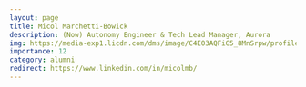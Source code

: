 ```yaml
---
layout: page
title: Micol Marchetti-Bowick
description: (Now) Autonomy Engineer & Tech Lead Manager, Aurora
img: https://media-exp1.licdn.com/dms/image/C4E03AQFiG5_8MnSrpw/profile-displayphoto-shrink_800_800/0/1549777284403?e=1641427200&v=beta&t=LrdJFS2CG3rmwEMIF0alWBRYsJbeza4g5NOGRUo-Fpg
importance: 12
category: alumni
redirect: https://www.linkedin.com/in/micolmb/
---
```


